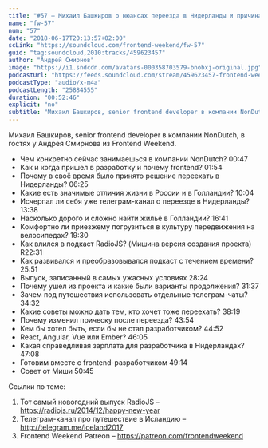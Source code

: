 ```yaml
---
title: "#57 – Михаил Башкиров о нюансах переезда в Нидерланды и причинах ухода из RadioJS"
name: "fw-57"
num: "57"
date: "2018-06-17T20:13:57+02:00"
scLink: "https://soundcloud.com/frontend-weekend/fw-57"
guid: "tag:soundcloud,2010:tracks/459623457"
author: "Андрей Смирнов"
image: "https://i1.sndcdn.com/avatars-000358703579-bnobxj-original.jpg"
podcastUrl: "https://feeds.soundcloud.com/stream/459623457-frontend-weekend-fw-57.m4a"
podcastType: "audio/x-m4a"
podcastLength: "25884555"
duration: "00:52:46"
explicit: "no"
subtitle: "Михаил Башкиров, senior frontend developer в компании NonDutch, в гостях у Андрея Смирнова из Frontend Weekend.  "
---
```

Михаил Башкиров, senior frontend developer в компании NonDutch, в гостях у Андрея Смирнова из Frontend Weekend.  

- Чем конкретно сейчас занимаешься в компании NonDutch? 00:47
- Как и когда пришел в разработку и почему frontend? 01:54
- Почему в своё время было принято решение переехать в Нидерланды? 06:25
- Какие есть значимые отличия жизни в России и в Голландии? 10:04
- Исчерпал ли себя уже телеграм-канал о переезде в Нидерланды? 13:38
- Насколько дорого и сложно найти жильё в Голландии? 16:41
- Комфортно ли приезжему погрузиться в культуру передвижения на велосипедах? 19:30
- Как влился в подкаст RadioJS? (Мишина версия создания проекта) R22:31
- Как развивался и преобразовывался подкаст с течением времени? 25:51
- Выпуск, записанный в самых ужасных условиях 28:24
- Почему ушел из проекта и какие были варианты продолжения? 31:37
- Зачем под путешествия использовать отдельные телеграм-чаты? 34:32
- Какие советы можно дать тем, кто хочет тоже переехать? 38:19
- Почему изменил прическу после переезда? 43:54
- Кем бы хотел быть, если бы не стал разработчиком? 44:52
- React, Angular, Vue или Ember? 46:05
- Какая справедливая зарплата для разработчика в Нидерландах? 47:08
- Готовим вместе с frontend-разработчиком 49:14
- Совет от Миши 50:45

Ссылки по теме:
1) Тот самый новогодний выпуск RadioJS – https://radiojs.ru/2014/12/happy-new-year
2) Телеграм-канал про путешествие в Исландию – http://telegram.me/iceland2017
3) Frontend Weekend Patreon – https://patreon.com/frontendweekend